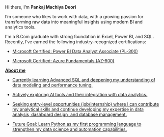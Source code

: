 Hi there, I’m **Pankaj Machiya Deori**

I’m someone who likes to work with data, with a growing passion for transforming raw data into meaningful insights using modern BI and analytics tools.

I'm a B.Com graduate with strong foundation in Excel, Power BI, and SQL. Recently, I’ve earned the following industry-recognized certifications:

- <a href="https://learn.microsoft.com/api/credentials/share/en-us/PankajMachiyaDeori-6286/E9A845BC2026EEDD?sharingId=83B3F40E5E33B28F">Microsoft Certified: Power BI Data Analyst Associate (PL-300)

- <a href="https://learn.microsoft.com/api/credentials/share/en-us/PankajMachiyaDeori-6286/B24EDC4E523A08F1?sharingId=83B3F40E5E33B28F">Microsoft Certified: Azure Fundamentals (AZ-900)

**About me**
- Currently learning Advanced SQL and deepening my understanding of data modeling and performance tuning.

- Actively exploring AI tools and their integration with data analytics.

- Seeking entry-level opportunities (job/internship) where I can contribute my analytical skills and continue developing my expertise in data analysis, dashboard design, and database management.

- Future Goal: Learn Python as my first programming language to strengthen my data science and automation capabilities.

<!---
Pankaj-M-Deori/Pankaj-M-Deori is a ✨ special ✨ repository because its `README.md` (this file) appears on your GitHub profile.
You can click the Preview link to take a look at your changes.
--->
